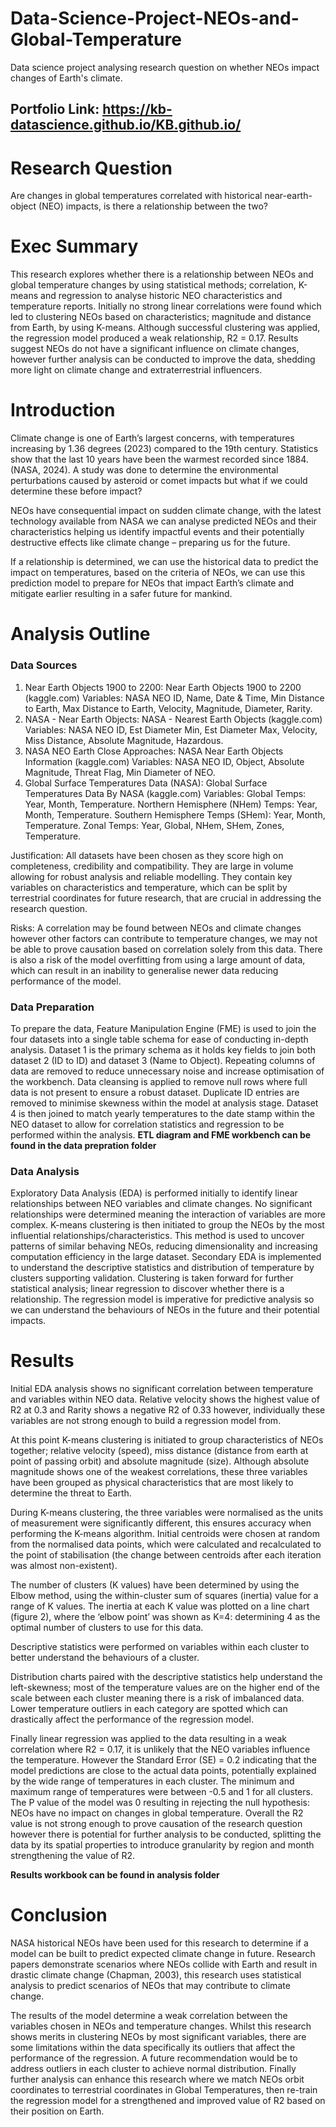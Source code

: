 # Data-Science-Project-NEOs-and-Global-Temperature
Data science project analysing research question on whether NEOs impact changes of Earth's climate.
## Portfolio Link: https://kb-datascience.github.io/KB.github.io/ 

# Research Question
Are changes in global temperatures correlated with historical near-earth-object (NEO) impacts, is there a relationship between the two? 

# Exec Summary
This research explores whether there is a relationship between NEOs and global temperature changes by using statistical methods; correlation, K-means and regression to analyse historic NEO characteristics and temperature reports. Initially no strong linear correlations were found which led to clustering NEOs based on characteristics; magnitude and distance from Earth, by using K-means. Although successful clustering was applied, the regression model produced a weak relationship, R2 = 0.17. Results suggest NEOs do not have a significant influence on climate changes, however further analysis can be conducted to improve the data, shedding more light on climate change and extraterrestrial influencers. 

# Introduction
Climate change is one of Earth’s largest concerns, with temperatures increasing by 1.36 degrees (2023) compared to the 19th century. Statistics show that the last 10 years have been the warmest recorded since 1884. (NASA, 2024). A study was done to determine the environmental perturbations caused by asteroid or comet impacts but what if we could determine these before impact?

NEOs have consequential impact on sudden climate change, with the latest technology available from NASA we can analyse predicted NEOs and their characteristics helping us identify impactful events and their potentially destructive effects like climate change – preparing us for the future.

If a relationship is determined, we can use the historical data to predict the impact on temperatures, based on the criteria of NEOs, we can use this prediction model to prepare for NEOs that impact Earth’s climate and mitigate earlier resulting in a safer future for mankind.

# Analysis Outline
### Data Sources
1.	Near Earth Objects 1900 to 2200: Near Earth Objects 1900 to 2200 (kaggle.com)
 Variables: 	NASA NEO ID, Name, Date & Time, Min Distance to Earth, Max Distance to Earth, Velocity, Magnitude, Diameter, Rarity.
2.	NASA - Near Earth Objects: NASA - Nearest Earth Objects (kaggle.com)
 Variables: 	NASA NEO ID, Est Diameter Min, Est Diameter Max, Velocity, Miss Distance, Absolute Magnitude, Hazardous.
3.	NASA NEO Earth Close Approaches: NASA Near Earth Objects Information (kaggle.com)
 	Variables: 	NASA NEO ID, Object, Absolute Magnitude, Threat Flag, Min Diameter of NEO.
4.	Global Surface Temperatures Data (NASA): Global Surface Temperatures Data By NASA (kaggle.com)
 Variables: 	Global Temps: Year, Month, Temperature. 
             Northern Hemisphere (NHem) Temps: Year, Month, Temperature.
             Southern Hemisphere Temps (SHem): Year, Month, Temperature.
             Zonal Temps: Year, Global, NHem, SHem, Zones, Temperature.

Justification: All datasets have been chosen as they score high on completeness, credibility and compatibility. They are large in volume allowing for robust analysis and reliable modelling. They contain key variables on characteristics and temperature, which can be split by terrestrial coordinates for future research, that are crucial in addressing the research question.

Risks: A correlation may be found between NEOs and climate changes however other factors can contribute to temperature changes, we may not be able to prove causation based on correlation solely from this data. There is also a risk of the model overfitting from using a large amount of data, which can result in an inability to generalise newer data reducing performance of the model. 



### Data Preparation

To prepare the data, Feature Manipulation Engine (FME) is used to join the four datasets into a single table schema for ease of conducting in-depth analysis. Dataset 1 is the primary schema as it holds key fields to join both dataset 2 (ID to ID) and dataset 3 (Name to Object). Repeating columns of data are removed to reduce unnecessary noise and increase optimisation of the workbench. Data cleansing is applied to remove null rows where full data is not present to ensure a robust dataset. Duplicate ID entries are removed to minimise skewness within the model at analysis stage. Dataset 4 is then joined to match yearly temperatures to the date stamp within the NEO dataset to allow for correlation statistics and regression to be performed within the analysis.
 **ETL diagram and FME workbench can be found in the data prepration folder**

### Data Analysis

Exploratory Data Analysis (EDA) is performed initially to identify linear relationships between NEO variables and climate changes. No significant relationships were determined meaning the interaction of variables are more complex. K-means clustering is then initiated to group the NEOs by the most influential relationships/characteristics. This method is used to uncover patterns of similar behaving NEOs, reducing dimensionality and increasing computation efficiency in the large dataset. Secondary EDA is implemented to understand the descriptive statistics and distribution of temperature by clusters supporting validation. Clustering is taken forward for further statistical analysis; linear regression to discover whether there is a relationship. The regression model is imperative for predictive analysis so we can understand the behaviours of NEOs in the future and their potential impacts.

# Results
Initial EDA analysis shows no significant correlation between temperature and variables within NEO data. Relative velocity shows the highest value of R2 at 0.3 and Rarity shows a negative R2 of 0.33 however, individually these variables are not strong enough to build a regression model from.

At this point K-means clustering is initiated to group characteristics of NEOs together; relative velocity (speed), miss distance (distance from earth at point of passing orbit) and absolute magnitude (size). Although absolute magnitude shows one of the weakest correlations, these three variables have been grouped as physical characteristics that are most likely to determine the threat to Earth.

During K-means clustering, the three variables were normalised as the units of measurement were significantly different, this ensures accuracy when performing the K-means algorithm. Initial centroids were chosen at random from the normalised data points, which were calculated and recalculated to the point of stabilisation (the change between centroids after each iteration was almost non-existent). 

The number of clusters (K values) have been determined by using the Elbow method, using the within-cluster sum of squares (inertia) value for a range of K values. The inertia at each K value was plotted on a line chart (figure 2), where the ‘elbow point’ was shown as K=4: determining 4 as the optimal number of clusters to use for this data.

Descriptive statistics were performed on variables within each cluster to better understand the behaviours of a cluster.

Distribution charts paired with the descriptive statistics help understand the left-skewness; most of the temperature values are on the higher end of the scale between each cluster meaning there is a risk of imbalanced data. Lower temperature outliers in each category are spotted which can drastically affect the performance of the regression model. 

Finally linear regression was applied to the data resulting in a weak correlation where R2 = 0.17, it is unlikely that the NEO variables influence the temperature. However the Standard Error (SE) = 0.2 indicating that the model predictions are close to the actual data points, potentially explained by the wide range of temperatures in each cluster. The minimum and maximum range of temperatures were between -0.5 and 1 for all clusters. The P value of the model was 0 resulting in rejecting the null hypothesis: NEOs have no impact on changes in global temperature. Overall the R2 value is not strong enough to prove causation of the research question however there is potential for further analysis to be conducted, splitting the data by its spatial properties to introduce granularity by region and month strengthening the value of R2. 

**Results workbook can be found in analysis folder**

# Conclusion
NASA historical NEOs have been used for this research to determine if a model can be built to predict expected climate change in future. Research papers demonstrate scenarios where NEOs collide with Earth and result in drastic climate change (Chapman, 2003), this research uses statistical analysis to predict scenarios of NEOs that may contribute to climate change.

The results of the model determine a weak correlation between the variables chosen in NEOs and temperature changes. Whilst this research shows merits in clustering NEOs by most significant variables, there are some limitations within the data specifically its outliers that affect the performance of the regression. A future recommendation would be to address outliers in each cluster to achieve normal distribution. Finally further analysis can enhance this research where we match NEOs orbit coordinates to terrestrial coordinates in Global Temperatures, then re-train the regression model for a strengthened and improved value of R2 based on their position on Earth. 

